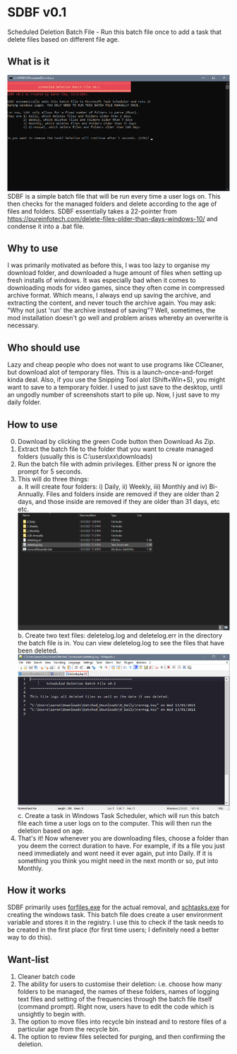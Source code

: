 # SDBF v0.1
Scheduled Deletion Batch File - Run this batch file once to add a task that delete files based on different file age.

## What is it
![Batch File](https://raw.githubusercontent.com/Powerchu/sdbf/main/batch_command_prompt.png)<br>
SDBF is a simple batch file that will be run every time a user logs on. This then checks for the managed folders and delete according to the age of files and folders. SDBF essentially takes a 22-pointer from https://pureinfotech.com/delete-files-older-than-days-windows-10/ and condense it into a .bat file.

## Why to use
I was primarily motivated as before this, I was too lazy to organise my download folder, and downloaded a huge amount of files when setting up fresh installs of windows. It was especially bad when it comes to downloading mods for video games, since they often come in compressed archive format. Which means, I always end up saving the archive, and extracting the content, and never touch the archive again. You may ask: "Why not just 'run' the archive instead of saving"? Well, sometimes, the mod installation doesn't go well and problem arises whereby an overwrite is necessary.

## Who should use
Lazy and cheap people who does not want to use programs like CCleaner, but download alot of temporary files. This is a launch-once-and-forget kinda deal.
Also, if you use the Snipping Tool alot (Shift+Win+S), you might want to save to a temporary folder. I used to just save to the desktop, until an ungodly number of screenshots start to pile up. Now, I just save to my daily folder.

## How to use
  0. Download by clicking the green Code button then Download As Zip.
  1. Extract the batch file to the folder that you want to create managed folders (usually this is C:\users\xx\downloads)
  2. Run the batch file with admin privileges. Either press N or ignore the prompt for 5 seconds.
  3. This will do three things:<br>
    a. It will create four folders: i) Daily, ii) Weekly, iii) Monthly and iv) Bi-Annually. Files and folders inside <Daily> are removed if they are older than 2 days, and those inside <Monthly> are removed if they are older than 31 days, etc etc.<br>
  ![Managed Folders](https://raw.githubusercontent.com/Powerchu/sdbf/main/managed_folders.png)<br>
    b. Create two text files: deletelog.log and deletelog.err in the directory the batch file is in. You can view deletelog.log to see the files that have been deleted.<br>
  ![Logger](https://raw.githubusercontent.com/Powerchu/sdbf/main/logger.png)<br>
    c. Create a task <ScheduledDeletionTask> in Windows Task Scheduler, which will run this batch file each time a user logs on to the computer. This will then run the deletion based on age.<br>
  4. That's it! Now whenever you are downloading files, choose a folder than you deem the correct duration to have. For example, if its a file you just need immediately and wont need it ever again, put into Daily. If it is something you think you might need in the next month or so, put into Monthly.
  
## How it works
SDBF primarily uses [forfiles.exe](https://docs.microsoft.com/en-us/windows-server/administration/windows-commands/forfiles "Microsoft Docs: Forfiles") for the actual removal, and [schtasks.exe](https://docs.microsoft.com/en-us/windows-server/administration/windows-commands/schtasks "Microsoft Docs: Schtasks") for creating the windows task. This batch file does create a user environment variable and stores it in the registry. I use this to check if the task needs to be created in the first place (for first time users; I definitely need a better way to do this).
  
## Want-list
  1. Cleaner batch code
  2. The ability for users to customise their deletion: i.e. choose how many folders to be managed, the names of these folders, names of logging text files and setting of the frequencies through the batch file itself (command prompt). Right now, users have to edit the code which is unsightly to begin with.
  3. The option to move files into recycle bin instead and to restore files of a particular age from the recycle bin.
  4. The option to review files selected for purging, and then confirming the deletion.
